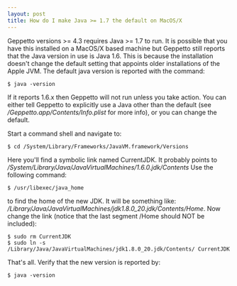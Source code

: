 ```yaml
---
layout: post
title: How do I make Java >= 1.7 the default on MacOS/X
---
```

Geppetto versions >= 4.3 requires Java >= 1.7 to run. It is possible that you have this
installed on a MacOS/X based machine but Geppetto still reports that the Java version
in use is Java 1.6. This is because the installation doesn't change the default setting
that appoints older installations of the Apple JVM. The default java version is reported
with the command:

    $ java -version

If it reports 1.6.x then Geppetto will not run unless you take action. You can either
tell Geppetto to explicitly use a Java other than the default
(see _<geppetto install dir>/Geppetto.app/Contents/Info.plist_ for more info), or you can
change the default.

Start a command shell and navigate to:

    $ cd /System/Library/Frameworks/JavaVM.framework/Versions

Here you'll find a symbolic link named CurrentJDK. It probably points to
_/System/Library/Java/JavaVirtualMachines/1.6.0.jdk/Contents_ Use the following command:

    $ /usr/libexec/java_home

to find the home of the new JDK. It will be something like:
_/Library/Java/JavaVirtualMachines/jdk1.8.0_20.jdk/Contents/Home_.
Now change the link (notice that the last segment /Home should NOT be included):

    $ sudo rm CurrentJDK
    $ sudo ln -s /Library/Java/JavaVirtualMachines/jdk1.8.0_20.jdk/Contents/ CurrentJDK

That's all. Verify that the new version is reported by:

    $ java -version
